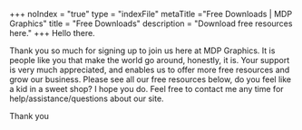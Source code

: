 +++
noIndex = "true"
type = "indexFile"
metaTitle ="Free Downloads | MDP Graphics"
title = "Free Downloads"
description = "Download free resources here."
+++
Hello there.

Thank you so much for signing up to join us here at MDP Graphics. It is people like you that make the world go around, honestly, it is. Your support is very much appreciated, and enables us to offer more free resources and grow our business. 
Please see all our free resources below, do you feel like a kid in a sweet shop? I hope you do. Feel free to contact me any time for help/assistance/questions about our site.

Thank you